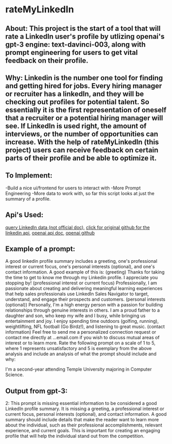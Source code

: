 # rateMyLinkedIn

## About: This project is the start of a tool that will rate a LinkedIn user's profile by utlizing openai's gpt-3 engine: text-davinci-003, along with prompt engineering for users to get vital feedback on their profile.

## Why: Linkedin is the number one tool for finding and getting hired for jobs. Every hiring manager or recruiter has a linkedIn, and they will be checking out profiles for potential talent. So essentially it is the first representation of oneself that a recruiter or a potential hiring manager will see. If LinkedIn is used right, the amount of interviews, or the number of opportunities can increase. With the help of rateMyLinkedIn (this project) users can receive feedback on certain parts of their profile and be able to optimize it.

## To Implement: 
-Build a nice ui/frontend for users to interact with 
-More Prompt Engineering
-More data to work with, so far this script looks at just the summary of a profile.

## Api's Used:
[query LinkedIn data (not official doc)](https://linkedin-api.readthedocs.io/en/latest/api.html),
[click for original github for the linkedin api](https://github.com/tomquirk/linkedin-api),
[openai api doc](https://platform.openai.com/docs/api-reference?lang=python),
[openai github](https://github.com/openai/openai-python)

## Example of a prompt: 
A good linkedin profile summary includes a greeting, one's professional interest or current focus, one's personal interests (optional), and one's contact information. 
A good example of this is: 
(greeting) Thanks for taking the time to get to know me through my Linkedin profile. I appreciate you stopping by!
(professional interest or current focus) Professionally, I am passionate about creating and delivering meaningful learning experiences that help sales professionals use LinkedIn Sales Navigator to target, understand, and engage their prospects and customers.
(personal interests (optional)) Personally, I'm a high energy person with a passion for building relationships through genuine interests in others. I am a proud father to a daughter and son, who keep my wife and I busy, while bringing us entertainment and joy. I enjoy spending time outdoors (golfing, running), weightlifting, NFL football (Go Birdz!), and listening to great music.
(contact information) Feel free to send me a personalized connection request or contact me directly at ...email.com if you wish to discuss mutual areas of interest or to learn more.
Rate the following prompt on a scale of 1 to 5, where 1 represents unsatisfactory and 5 is exemplary from the above analysis and include an analysis of what the prompt should include and why: 

I'm a second-year attending Temple University majoring in Computer Science.

## Output from gpt-3:
2: This prompt is missing essential information to be considered a good LinkedIn profile summary. It is missing a greeting, a professional interest or current focus, personal interests (optional), and contact information. A good summary should include details that make the reader want to learn more about the individual, such as their professional accomplishments, relevant experience, and current goals. This is important for creating an engaging profile that will help the individual stand out from the competition.
